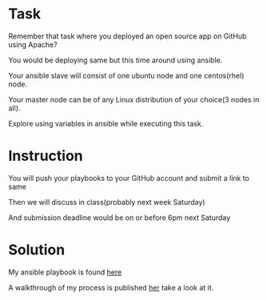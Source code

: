 # Task

Remember that task where you deployed an open source app on GitHub using Apache?

You would be deploying same but this time around using ansible.

Your ansible slave will consist of one ubuntu node and one centos(rhel) node.

Your master node can be of any Linux distribution of your choice(3 nodes in all).

Explore using variables in ansible while executing this task.

# Instruction

You will push your playbooks to your GitHub account and submit a link to same 

Then we will discuss in class(probably next week Saturday)

And submission deadline would be on or before 6pm next Saturday 

# Solution

My ansible playbook is found [here](./ansible/playbook/serverplay.yml)

A walkthrough of my process is published [her](https://dev.to/chigozieco/install-apache-web-server-and-serve-a-custom-webpage-using-ansible-3n73) take a look at it.
